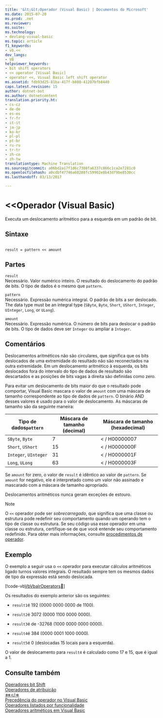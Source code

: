 ```yaml
---
title: '&lt;&lt;Operador (Visual Basic) | Documentos do Microsoft'
ms.date: 2015-07-20
ms.prod: .net
ms.reviewer: 
ms.suite: 
ms.technology:
- devlang-visual-basic
ms.topic: article
f1_keywords:
- vb.<<
dev_langs:
- VB
helpviewer_keywords:
- bit shift operators
- << operator [Visual Basic]
- operator <<, Visual Basic left shift operator
ms.assetid: fdb93d25-81ba-417f-b808-41207bfb8440
caps.latest.revision: 15
author: dotnet-bot
ms.author: dotnetcontent
translation.priority.ht:
- cs-cz
- de-de
- es-es
- fr-fr
- it-it
- ja-jp
- ko-kr
- pl-pl
- pt-br
- ru-ru
- tr-tr
- zh-cn
- zh-tw
translationtype: Machine Translation
ms.sourcegitcommit: a06bd2a17f1d6c7308fa6337c866c1ca2e7281c0
ms.openlocfilehash: a0cdbf47746a60288fc59902e8b43df9be8530cc
ms.lasthandoff: 03/13/2017

---
```

# <a name="ltlt-operator-visual-basic"></a>&lt;&lt;Operador (Visual Basic)
Executa um deslocamento aritmético para a esquerda em um padrão de bit.  
  
## <a name="syntax"></a>Sintaxe  
  
```  
  
result = pattern << amount  
```  
  
## <a name="parts"></a>Partes  
 `result`  
 Necessário. Valor numérico inteiro. O resultado do deslocamento do padrão de bits. O tipo de dados é o mesmo que `pattern`.  
  
 `pattern`  
 Necessário. Expressão numérica integral. O padrão de bits a ser deslocado. The data type must be an integral type (`SByte`, `Byte`, `Short`, `UShort`, `Integer`, `UInteger`, `Long`, or `ULong`).  
  
 `amount`  
 Necessário. Expressão numérica. O número de bits para deslocar o padrão de bits. O tipo de dados deve ser `Integer` ou ampliar a `Integer`.  
  
## <a name="remarks"></a>Comentários  
 Deslocamentos aritméticos não são circulares, que significa que os bits deslocados de uma extremidade do resultado não são reconectados na outra extremidade. Em um deslocamento aritmético à esquerda, os bits deslocados fora do intervalo do tipo de dados de resultado são descartados e as posições de bits vagas à direita são definidas como zero.  
  
 Para evitar um deslocamento de bits maior do que o resultado pode comportar, Visual Basic mascara o valor de `amount` com uma máscara de tamanho correspondente ao tipo de dados de `pattern`. O binário AND desses valores é usado para o valor de deslocamento. As máscaras de tamanho são da seguinte maneira:  
  
|Tipo de dados`pattern`|Máscara de tamanho (decimal)|Máscara de tamanho (hexadecimal)|  
|----------------------------|---------------------------|-------------------------------|  
|`SByte`, `Byte`|7|&LT; / H00000007|  
|`Short`, `UShort`|15|&LT; / H0000000F|  
|`Integer`, `UInteger`|31|&LT; / H0000001F|  
|`Long`, `ULong`|63|&LT; / H0000003F|  
  
 Se `amount` for zero, o valor de `result` é idêntico ao valor de `pattern`. Se `amount` for negativo, ele é interpretado como um valor não assinado e mascarado com a máscara de tamanho apropriado.  
  
 Deslocamentos aritméticos nunca geram exceções de estouro.  
  
> [!NOTE]
>  O `<<` operador pode ser *sobrecarregado*, que significa que uma classe ou estrutura pode redefinir seu comportamento quando um operando tem o tipo de classe ou estrutura. Se seu código usa esse operador em uma classe ou estrutura, certifique-se de que você entende seu comportamento redefinido. Para obter mais informações, consulte [procedimentos de operador](../../../visual-basic/programming-guide/language-features/procedures/operator-procedures.md).  
  
## <a name="example"></a>Exemplo  
 O exemplo a seguir usa o `<<` operador para executar cálculos aritméticos ligado turnos valores integrais. O resultado sempre tem os mesmos dados de tipo da expressão está sendo deslocada.  
  
 [!code-vb[VbVbalrOperators&#12;](../../../visual-basic/language-reference/operators/codesnippet/VisualBasic/left-shift-operator_1.vb)]  
  
 Os resultados do exemplo anterior são os seguintes:  
  
-   `result1`é 192 (0000 0000 0000 de 1100).  
  
-   `result2`é 3072 (0000 1100 0000 0000).  
  
-   `result3`é de -32768 (1000 0000 0000 0000).  
  
-   `result4`é 384 (0000 0001 1000 0000).  
  
-   `result5`é 0 (deslocadas 15 locais para a esquerda).  
  
 O valor de deslocamento para `result4` é calculado como 17 e 15, que é igual a 1.  
  
## <a name="see-also"></a>Consulte também  
 [Operadores bit Shift](../../../visual-basic/language-reference/operators/bit-shift-operators.md)   
 [Operadores de atribuição](../../../visual-basic/language-reference/operators/assignment-operators.md)   
 [<=></=>](../../../visual-basic/language-reference/operators/left-shift-assignment-operator.md)   
 [Precedência do operador no Visual Basic](../../../visual-basic/language-reference/operators/operator-precedence.md)   
 [Operadores listados por funcionalidade](../../../visual-basic/language-reference/operators/operators-listed-by-functionality.md)   
 [Operadores aritméticos em Visual Basic](../../../visual-basic/programming-guide/language-features/operators-and-expressions/arithmetic-operators.md)
